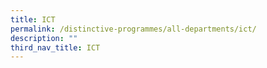 ```yaml
---
title: ICT
permalink: /distinctive-programmes/all-departments/ict/
description: ""
third_nav_title: ICT
---
```

